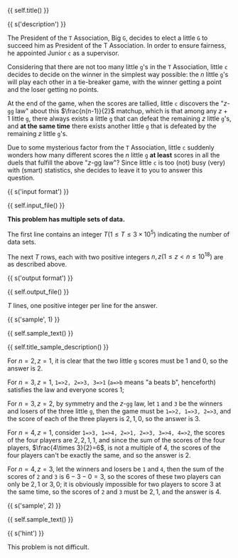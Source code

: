 {{ self.title() }}

{{ s('description') }}

The President of the `T` Association, Big `G`, decides to elect a little `G` to succeed him as President of the T Association. In order to ensure fairness, he appointed Junior `c` as a supervisor.

Considering that there are not too many little `g`'s in the `T` Association, little `c` decides to decide on the winner in the simplest way possible: the $n$ little `g`'s will play each other in a tie-breaker game, with the winner getting a point and the loser getting no points.

At the end of the game, when the scores are tallied, little `c` discovers the "$z$-`gg` law" about this $\frac{n(n-1)}{2}$ matchup, which is that among any $z+1$ little `g`, there always exists a little `g` that can defeat the remaining $z$ little `g`'s, and **at the same time** there exists another little `g` that is defeated by the remaining $z$ little `g`'s.

Due to some mysterious factor from the `T` Association, little `c` suddenly wonders how many different scores the $n$ little `g` **at least** scores in all the duels that fulfill the above "$z$-gg law"? Since little `c` is too (not) busy (very) with (smart) statistics, she decides to leave it to you to answer this question.

{{ s('input format') }}

{{ self.input_file() }}

**This problem has multiple sets of data.**

The first line contains an integer $T(1\le T\le 3\times 10^5)$ indicating the number of data sets.

The next $T$ rows, each with two positive integers $n,z(1\le z<n\le 10^{18})$ are as described above.

{{ s('output format') }}

{{ self.output_file() }}

$T$ lines, one positive integer per line for the answer.

{{ s('sample', 1) }}

{{ self.sample_text() }}

{{ self.title_sample_description() }}

For $n=2, z=1$, it is clear that the two little `g` scores must be $1$ and $0$, so the answer is $2$.

For $n=3, z=1$, `1=>2, 2=>3, 3=>1` (`a=>b` means "a beats b", henceforth) satisfies the law and everyone scores $1$;

For $n=3, z=2$, by symmetry and the $z$-`gg` law, let `1` and `3` be the winners and losers of the three little `g`, then the game must be `1=>2, 1=>3, 2=>3`, and the score of each of the three players is $2, 1, 0$, so the answer is $3$.

For $n=4, z=1$, consider `1=>3, 1=>4, 2=>1, 2=>3, 3=>4, 4=>2`, the scores of the four players are $2, 2, 1, 1$, and since the sum of the scores of the four players, $\frac{4\times 3}{2}=6$, is not a multiple of $4$, the scores of the four players can't be exactly the same, and so the answer is $2$.

For $n=4, z=3$, let the winners and losers be `1` and `4`, then the sum of the scores of `2` and `3` is $6 - 3 - 0 = 3$, so the scores of these two players can only be $2, 1$ or $3, 0$; it is obviously impossible for two players to score $3$ at the same time, so the scores of `2` and `3` must be $2, 1$, and the answer is $4$.

{{ s('sample', 2) }}

{{ self.sample_text() }}

{{ s('hint') }}

This problem is not difficult.

